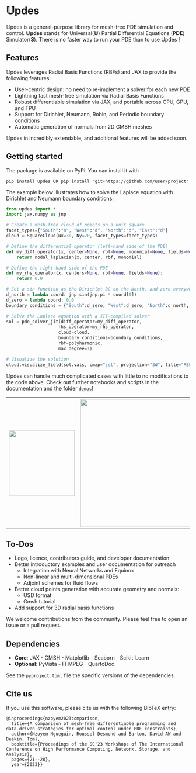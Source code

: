 # 𝕌pdes

𝕌pdes is a general-purpose library for mesh-free PDE simulation and control. __𝕌pdes__ stands for Universal(__𝕌__) Partial Differential Equations (__PDE__) Simulator(__S__). There is no faster way to run your PDE than to use Updes !


## Features
𝕌pdes leverages Radial Basis Functions (RBFs) and JAX to provide the following features:
- User-centric design: no need to re-implement a solver for each new PDE
- Lightning fast mesh-free simulation via Radial Basis Functions
- Robust differentiable simulation via JAX, and portable across CPU, GPU, and TPU
- Support for Dirichlet, Neumann, Robin, and Periodic boundary conditions
- Automatic generation of normals from 2D GMSH meshes

𝕌pdes in incredibly extendable, and additional features will be added soon.


## Getting started
The package is available on PyPi. You can install it with
```
pip install Updes OR pip install "git+https://github.com/user/project"
```

The example below illustrates how to solve the Laplace equation with Dirichlet and Neumann boundary conditions:
```python
from updes import *
import jax.numpy as jnp

# Create a mesh-free cloud of points on a unit square
facet_types={"South":"n", "West":"d", "North":"d", "East":"d"}
cloud = SquareCloud(Nx=30, Ny=20, facet_types=facet_types)

# Define the differential operator (left-hand side of the PDE)
def my_diff_operator(x, center=None, rbf=None, monomial=None, fields=None):
    return nodal_laplacian(x, center, rbf, monomial)

# Define the right-hand side of the PDE
def my_rhs_operator(x, centers=None, rbf=None, fields=None):
    return 0.0

# Set a sin function as the Dirichlet BC on the North, and zero everywhere else
d_north = lambda coord: jnp.sin(jnp.pi * coord[0])
d_zero = lambda coord: 0.0
boundary_conditions = {"South":d_zero, "West":d_zero, "North":d_north, "East":d_zero}

# Solve the Laplace equation with a JIT-compiled solver
sol = pde_solver_jit(diff_operator=my_diff_operator, 
                    rhs_operator=my_rhs_operator, 
                    cloud=cloud, 
                    boundary_conditions=boundary_conditions, 
                    rbf=polyharmonic,
                    max_degree=1)

# Visualize the solution
cloud.visualize_field(sol.vals, cmap="jet", projection="3d", title="RBF solution");
```

𝕌pdes can handle much complicated cases with little to no modifications to the code above. Check out further notebooks and scripts in the documentation and the folder [`demos`](./demos)!

<!-- | ![laplace](docs/assets/laplace.png) | ![Advection-Diffusion](![laplace](docs/assets/advection_diffusion.gif) | ![Burgers](docs/assets/burgers_rk4_u.gif) | -->

<table>
  <tr>
    <th><img src="docs/assets/laplace.png" width="180"></th>
    <th><img src="docs/assets/advection_diffusion.gif" width="350"></th>
    <th><img src="docs/assets/burgers_u.gif" width="188"></th>
  </tr>
</table>



## To-Dos
- Logo, licence, contributors guide, and developer documentation
- Better introductory examples and user documentation for outreach
    - Integration with Neural Networks and Equinox
    - Non-linear and multi-dimensional PDEs
    - Adjoint schemes for fluid flows
- Better cloud points generation with accurate geometry and normals: 
    - USD format
    - Gmsh tutorial
- Add support for 3D radial basis functions

We welcome contributions from the community. Please feel free to open an issue or a pull request.


## Dependencies
- **Core**: JAX - GMSH - Matplotlib - Seaborn - Scikit-Learn
- **Optional**: PyVista - FFMPEG - QuartoDoc

See the `pyproject.toml` file the specific versions of the dependencies.


## Cite us
If you use this software, please cite us with the following BibTeX entry:
```
@inproceedings{nzoyem2023comparison,
  title={A comparison of mesh-free differentiable programming and data-driven strategies for optimal control under PDE constraints},
  author={Nzoyem Ngueguin, Roussel Desmond and Barton, David AW and Deakin, Tom},
  booktitle={Proceedings of the SC'23 Workshops of The International Conference on High Performance Computing, Network, Storage, and Analysis},
  pages={21--28},
  year={2023}}
```
